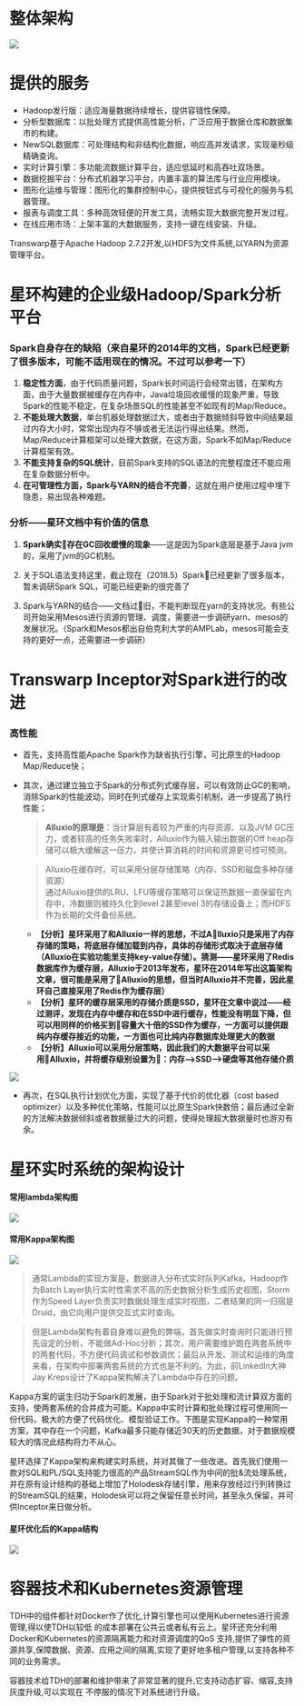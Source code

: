 # 整体架构

![](http://ww1.sinaimg.cn/large/005N2p5vly1fqzc79q55yj31if0qnn1j.jpg)

# 提供的服务

- Hadoop发行版：适应海量数据持续增长，提供容错性保障。
- 分析型数据库：以批处理方式提供高性能分析，广泛应用于数据仓库和数据集市的构建。
- NewSQL数据库：可处理结构和非结构化数据，响应高并发请求，实现毫秒级精确查询。
- 实时计算引擎：多功能流数据计算平台，适应低延时和高吞吐双场景。
- 数据挖掘平台：分布式机器学习平台，内置丰富的算法库与行业应用模块。
- 图形化运维与管理：图形化的集群控制中心，提供按钮式与可视化的服务与机器管理。
- 报表与调度工具：多种高效轻便的开发工具，流畅实现大数据完整开发过程。
- 在线应用市场：上架丰富的大数据服务，支持一键在线安装、升级。


Transwarp基于Apache Hadoop 2.7.2开发,以HDFS为文件系统,以YARN为资源管理平台。


# 星环构建的企业级Hadoop/Spark分析平台

### Spark自身存在的缺陷（来自星环的2014年的文档，Spark已经更新了很多版本，可能不适用现在的情况。不过可以参考一下）

1. **稳定性方面**，由于代码质量问题，Spark长时间运行会经常出错，在架构方面，由于大量数据被缓存在内存中，Java垃圾回收缓慢的现象严重，导致Spark的性能不稳定，在复杂场景SQL的性能甚至不如现有的Map/Reduce。
2. **不能处理大数据**，单台机器处理数据过大，或者由于数据倾斜导致中间结果超过内存大小时，常常出现内存不够或者无法运行得出结果。然而，Map/Reduce计算框架可以处理大数据，在这方面，Spark不如Map/Reduce计算框架有效。
3. **不能支持复杂的SQL统计**，目前Spark支持的SQL语法的完整程度还不能应用在复杂数据分析中。
4. **在可管理性方面，Spark与YARN的结合不完善**，这就在用户使用过程中埋下隐患，易出现各种难题。

### 分析——星环文档中有价值的信息

1. **Spark确实存在GC回收缓慢的现象**——这是因为Spark底层是基于Java jvm的，采用了jvm的GC机制。


2. 关于SQL语法支持这里，截止现在（2018.5）Spark已经更新了很多版本，暂未调研Spark SQL，可能已经更新的很完善了
3. Spark与YARN的结合——文档过旧，不能判断现在yarn的支持状况。有些公司开始采用Mesos进行资源的管理、调度，需要进一步调研yarn、mesos的发展状况。（Spark和Mesos都出自伯克利大学的AMPLab，mesos可能会支持的更好一点，还需要进一步调研）

# Transwarp Inceptor对Spark进行的改进

### 高性能

- 首先，支持高性能Apache Spark作为缺省执行引擎，可比原生的Hadoop Map/Reduce快；

- 其次，通过建立独立于Spark的分布式列式缓存层，可以有效防止GC的影响，消除Spark的性能波动，同时在列式缓存上实现索引机制，进一步提高了执行性能；

    >**Alluxio的原理是**：当计算层有着较为严重的内存资源、以及JVM GC压力，或者较高的任务失败率时，Alluxio作为输入输出数据的Off heap存储可以极大缓解这一压力，并使计算消耗的时间和资源更可控可预测。

    >Alluxio在缓存时，可以采用分层存储策略（内存、SSD和磁盘多种存储资源）\
    通过Alluxio提供的LRU、LFU等缓存策略可以保证热数据一直保留在内存中，冷数据则被持久化到level 2甚至level 3的存储设备上；而HDFS作为长期的文件备份系统。

    - **【分析】星环采用了和Alluxio一样的思想，不过Alluxio只是采用了内存存储的策略，将底层存储加载到内存，具体的存储形式取决于底层存储（Alluxio在实验功能里支持key-value存储）。猜测——星环采用了Redis数据库作为缓存层，Alluxio于2013年发布，星环在2014年写出这篇架构文章，很可能是采用了Alluxio的思想，但当时Alluxio并不完善，因此星环自己直接采用了Redis作为缓存层）**
    - **【分析】星环的缓存层采用的存储介质是SSD，星环在文章中说过——经过测评，发现在内存中缓存和在SSD中进行缓存，性能没有明显下降，但可以用同样的价格买到容量大十倍的SSD作为缓存，一方面可以提供跟纯内存缓存接近的功能，一方面也可比纯内存数据库处理更大的数据**
    - **【分析】Alluxio可以采用分层策略，因此我们的大数据平台可以采用Alluxio，并将缓存级别设置为：内存-->SSD-->硬盘等其他存储介质**

![](http://ww1.sinaimg.cn/large/005N2p5vly1fqz5vwwcpij30iw08a788.jpg)


- 再次，在SQL执行计划优化方面，实现了基于代价的优化器（cost based optimizer）以及多种优化策略，性能可以比原生Spark快数倍；最后通过全新的方法解决数据倾斜或者数据量过大的问题，使得处理超大数据量时也游刃有余。


# 星环实时系统的架构设计

#### 常用lambda架构图
![](http://ww1.sinaimg.cn/large/005N2p5vgy1fqzbanp7jtj30hb05dq34.jpg)

#### 常用Kappa架构图
![](http://ww1.sinaimg.cn/large/005N2p5vgy1fqzbbbglnjj30h604mjrj.jpg)


>通常Lambda的实现方案是，数据进入分布式实时队列Kafka，Hadoop作为Batch Layer执行实时性需求不高的历史数据分析生成历史视图，Storm作为Speed Layer负责实时数据处理生成实时视图，二者结果的同一归宿是Druid，由它向用户提供交互式实时查询。

>但是Lambda架构有着自身难以避免的弊端，首先做实时查询时只能进行预先设定的分析，不能做Ad-Hoc分析；其次，用户需要维护跑在两套系统中的两套代码，不方便代码调试和参数调优；最后从开发、测试和运维的角度来看，在架构中部署两套系统的方式也是不利的。为此，前LinkedIn大神Jay Kreps设计了Kappa架构解决了Lambda中存在的问题。

Kappa方案的诞生归功于Spark的发展，由于Spark对于批处理和流计算双方面的支持，使两套系统的合并成为可能。Kappa中实时计算和批处理过程可使用同一份代码，极大的方便了代码优化、模型验证工作。下图是实现Kappa的一种常用方案，其中存在一个问题，Kafka最多只能存储近30天的历史数据，对于数据规模较大的情况此结构将力不从心。


星环选择了Kappa架构来构建实时系统，并对其做了一些改进。首先我们使用一款对SQL和PL/SQL支持能力很高的产品StreamSQL作为中间的批&流处理系统，并在原有设计结构的基础上增加了Holodesk存储引擎，用来存放经过行列转换过的StreamSQL的结果，Holodesk可以将之保留任意长时间，甚至永久保留，并可供Inceptor来日做分析。


#### 星环优化后的Kappa结构

![](http://ww1.sinaimg.cn/large/005N2p5vly1fqzc5gu2zlj30iy07imxh.jpg)


# 容器技术和Kubernetes资源管理
TDH中的组件都针对Docker作了优化,计算引擎也可以使用Kubernetes进行资源管理,得以使TDH以较低 的成本部署在公共云或者私有云上。星环还充分利用Docker和Kubernetes的资源隔离能力和对资源调度的QoS 支持,提供了弹性的资源共享,保障数据、资源、应用之间的隔离,实现了更好地多租户管理,以支持各种不 同的业务需求。

容器技术给TDH的部署和维护带来了非常显著的提升,它支持动态扩容、缩容,支持灰度升级,可以实现在 不停服的情况下对系统进行升级。







